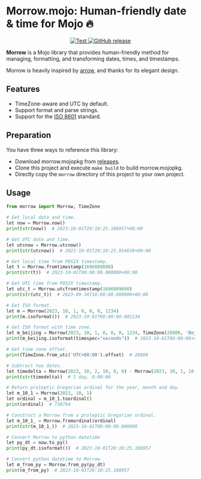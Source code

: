 # Morrow.mojo: Human-friendly date & time for Mojo 🔥

<p align="center">
  <a href="https://github.com/mojoto/morrow.mojo/actions/workflows/test.yml">
    <img src="https://github.com/mojoto/morrow.mojo/actions/workflows/test.yml/badge.svg" alt="Test" />
  </a>
  <a href="https://github.com/mojoto/morrow.mojo/releases">
    <img alt="GitHub release" src="https://img.shields.io/github/v/release/mojoto/morrow.mojo">
  </a>
</p>

**Morrow** is a Mojo library that provides human-friendly method for managing, formatting, and transforming dates, times, and timestamps.

Morrow is heavily inspired by [arrow](https://github.com/arrow-py/arrow), and thanks for its elegant design.

## Features

- TimeZone-aware and UTC by default.
- Support format and parse strings.
- Support for the [ISO 8601](https://en.wikipedia.org/wiki/ISO_8601) standard.

## Preparation

You have three ways to reference this library:

- Download morrow.mojopkg from [releases](https://github.com/mojoto/morrow.mojo/releases).
- Clone this project and execute `make build` to build morrow.mojopkg.
- Directly copy the `morrow` directory of this project to your own project.

## Usage

```python
from morrow import Morrow, TimeZone

# Get local date and time.
let now = Morrow.now()
print(str(now))  # 2023-10-01T20:10:25.188957+08:00

# Get UTC date and time.
let utcnow = Morrow.utcnow()
print(str(utcnow))  # 2023-10-01T20:10:25.954638+00:00

# Get local time from POSIX timestamp.
let t = Morrow.fromtimestamp(1696089600)
print(str(t))  # 2023-10-01T00:00:00.000000+08:00

# Get UTC time from POSIX timestamp.
let utc_t = Morrow.utcfromtimestamp(1696089600)
print(str(utc_t))  # 2023-09-30T16:00:00.000000+00:00

# Get ISO format.
let m = Morrow(2023, 10, 1, 0, 0, 0, 1234)
print(m.isoformat())  # 2023-10-01T00:00:00.001234

# Get ISO format with time zone.
let m_beijing = Morrow(2023, 10, 1, 0, 0, 0, 1234, TimeZone(28800, 'Bejing'))
print(m_beijing.isoformat(timespec="seconds"))  # 2023-10-01T00:00:00+08:00

# Get time zone offset.
print(TimeZone.from_utc('UTC+08:00').offset)  # 28800

# Subtract two dates.
let timedelta = Morrow(2023, 10, 2, 10, 0, 0) - Morrow(2023, 10, 1, 10, 0, 0)
print(str(timedelta))  # 1 day, 0:00:00

# Return proleptic Gregorian ordinal for the year, month and day.
let m_10_1 = Morrow(2023, 10, 1)
let ordinal = m_10_1.toordinal()
print(ordinal)  # 738794

# Construct a Morrow from a proleptic Gregorian ordinal.
let m_10_1_ = Morrow.fromordinal(ordinal)
print(str(m_10_1_))  # 2023-10-01T00:00:00.000000

# Convert Morrow to python datetime
let py_dt = now.to_py()
print(py_dt.isoformat())  # 2023-10-01T20:10:25.188957

# Convert python datetime to Morrow
let m_from_py = Morrow.from_py(py_dt)
print(m_from_py)  # 2023-10-01T20:10:25.188957

```
